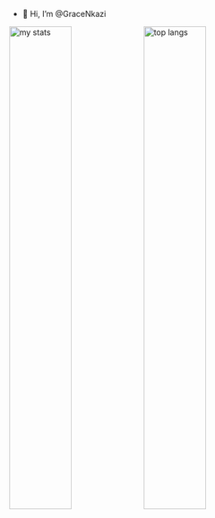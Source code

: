- 👋 Hi, I’m @GraceNkazi


<img alt="my stats" align="left" width="47%" src="https://github-readme-stats.vercel.app/api?username=GraceNkazi"/>

<img alt="top langs" align="left" width="47%" src="https://github-readme-stats.vercel.app/api/top-langs/?username=GraceNkazi&layout=compact"/>
